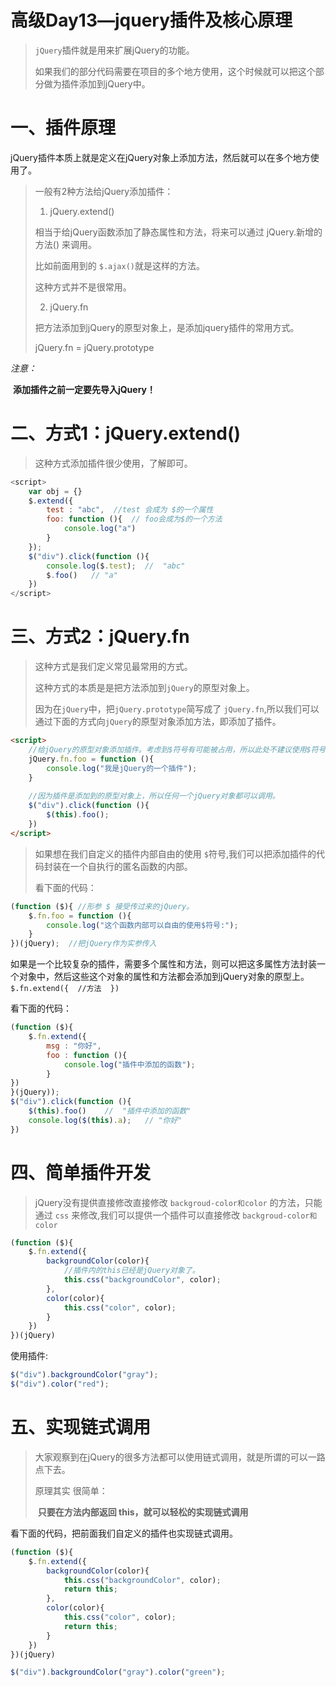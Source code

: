 # 高级Day13—jquery插件及核心原理

> `jQuery`插件就是用来扩展jQuery的功能。
>
> 如果我们的部分代码需要在项目的多个地方使用，这个时候就可以把这个部分做为插件添加到jQuery中。

# 一、插件原理

​	jQuery插件本质上就是定义在jQuery对象上添加方法，然后就可以在多个地方使用了。

> 一般有2种方法给jQuery添加插件：
>
> 1. jQuery.extend()
>
> 相当于给jQuery函数添加了静态属性和方法，将来可以通过  jQuery.新增的方法() 来调用。
>
> 比如前面用到的 `$.ajax()`就是这样的方法。
>
> 这种方式并不是很常用。
>
> 2. jQuery.fn
>
> 把方法添加到jQuery的原型对象上，是添加jquery插件的常用方式。
>
> jQuery.fn = jQuery.prototype

*注意：*

​	**添加插件之前一定要先导入jQuery！**

# 二、方式1：jQuery.extend()

> 这种方式添加插件很少使用，了解即可。

```javascript
<script>
    var obj = {}
    $.extend({
        test : "abc",  //test 会成为 $的一个属性
        foo: function (){  // foo会成为$的一个方法
            console.log("a")
        }
    });
    $("div").click(function (){
        console.log($.test);  //  "abc"
        $.foo()   // "a"
    })
</script>
```

# 三、方式2：jQuery.fn

> 这种方式是我们定义常见最常用的方式。
>
> 这种方式的本质是是把方法添加到`jQuery`的原型对象上。
>
>  因为在`jQuery`中，把`jQuery.prototype`简写成了 `jQuery.fn`,所以我们可以通过下面的方式向`jQuery`的原型对象添加方法，即添加了插件。

```html
<script>
  	//给jQuery的原型对象添加插件。考虑到$符号有可能被占用，所以此处不建议使用$符号
    jQuery.fn.foo = function (){
        console.log("我是jQuery的一个插件");
    }
    
    //因为插件是添加到的原型对象上，所以任何一个jQuery对象都可以调用。
    $("div").click(function (){
        $(this).foo();
    })
</script>
```

> 如果想在我们自定义的插件内部自由的使用 `$`符号,我们可以把添加插件的代码封装在一个自执行的匿名函数的内部。
>
> 看下面的代码：

```javascript
(function ($){ //形参 $ 接受传过来的jQuery。
	$.fn.foo = function (){
		console.log("这个函数内部可以自由的使用$符号:");
    }
})(jQuery);  //把jQuery作为实参传入
```

如果是一个比较复杂的插件，需要多个属性和方法，则可以把这多属性方法封装一个对象中，然后这些这个对象的属性和方法都会添加到jQuery对象的原型上。   `$.fn.extend({  //方法  })`

看下面的代码：

```javascript
(function ($){
    $.fn.extend({
      	msg : "你好",
      	foo : function (){
        	console.log("插件中添加的函数");
      	}
})
}(jQuery));
$("div").click(function (){
    $(this).foo()    //  "插件中添加的函数"
    console.log($(this).a);   // "你好"
})
```

# 四、简单插件开发

> jQuery没有提供直接修改直接修改 `backgroud-color和color` 的方法，只能通过 `css` 来修改,我们可以提供一个插件可以直接修改 `backgroud-color和color` 

```javascript
(function ($){
    $.fn.extend({
        backgroundColor(color){
          	//插件内的this已经是jQuery对象了。
            this.css("backgroundColor", color);
        },
        color(color){
            this.css("color", color);
        }
    })
})(jQuery)
```

使用插件:

```javascript
$("div").backgroundColor("gray");
$("div").color("red");
```

# 五、实现链式调用

> 大家观察到在jQuery的很多方法都可以使用链式调用，就是所谓的可以一路点下去。
>
> 原理其实 很简单：
>
> ​	**只要在方法内部返回 this，就可以轻松的实现链式调用**

看下面的代码，把前面我们自定义的插件也实现链式调用。

```javascript
(function ($){
    $.fn.extend({
        backgroundColor(color){
            this.css("backgroundColor", color);
            return this;
        },
        color(color){
            this.css("color", color);
            return this;
        }
    })
})(jQuery)

$("div").backgroundColor("gray").color("green");
```